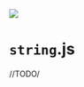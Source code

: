 <img src="https://kekse.biz/github.php?draw&text=`String`&override=github:v4" />

# `string`.js
//TODO/

